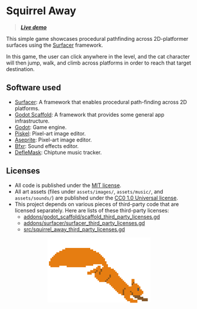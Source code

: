 # Squirrel Away

> _**[Live demo](https://levi.dev/squirrel)**_

This simple game showcases procedural pathfinding across 2D-platformer surfaces using the [Surfacer](https://github.com/snoringcatgames/surfacer/) framework.

In this game, the user can click anywhere in the level, and the cat character will then jump, walk, and climb across platforms in order to reach that target destination.

## Software used

-   [Surfacer](https://github.com/snoringcatgames/surfacer/): A framework that enables procedural path-finding across 2D platforms.
-   [Godot Scaffold](https://github.com/snoringcatgames/godot-scaffold/): A framework that provides some general app infrastructure.
-   [Godot](https://godotengine.org/): Game engine.
-   [Piskel](https://www.piskelapp.com/user/5663844106502144): Pixel-art image editor.
-   [Aseprite](https://www.aseprite.org/): Pixel-art image editor.
-   [Bfxr](https://www.bfxr.net/): Sound effects editor.
-   [DefleMask](https://deflemask.com/): Chiptune music tracker.

## Licenses

-   All code is published under the [MIT license](LICENSE).
-   All art assets (files under `assets/images/`, `assets/music/`, and `assets/sounds/`) are published under the [CC0 1.0 Universal license](https://creativecommons.org/publicdomain/zero/1.0/deed.en).
-   This project depends on various pieces of third-party code that are licensed separately. Here are lists of these third-party licenses:
    -   [addons/godot_scaffold/scaffold_third_party_licenses.gd](./addons/godot_scaffold/scaffold_third_party_licenses.gd)
    -   [addons/surfacer/surfacer_third_party_licenses.gd](./addons/surfacer/surfacer_third_party_licenses.gd)
    -   [src/squirrel_away_third_party_licenses.gd](./src/squirrel_away_third_party_licenses.gd)

<p align="center">
  <img src="assets/images/loading.gif"
       alt="An animated GIF showing a squirrel running">
</p>
